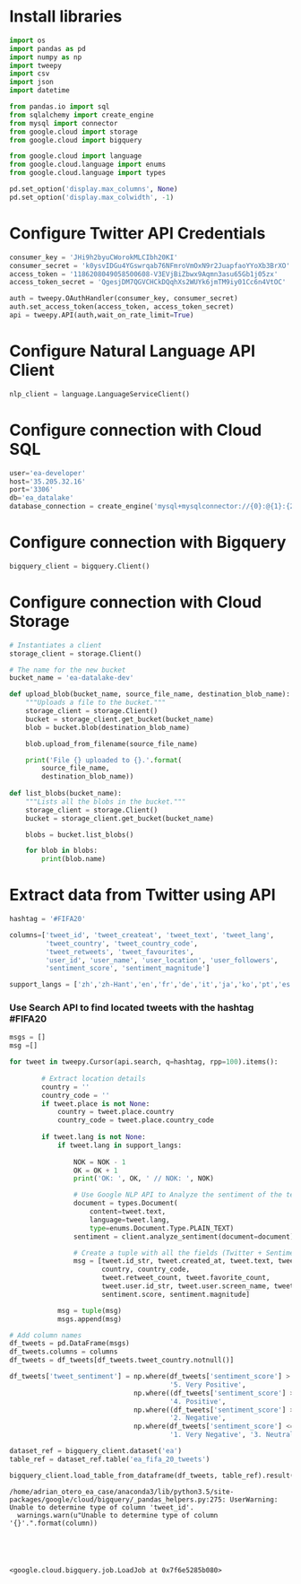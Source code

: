
# Install libraries


```python
import os
import pandas as pd
import numpy as np
import tweepy
import csv
import json 
import datetime

from pandas.io import sql
from sqlalchemy import create_engine
from mysql import connector
from google.cloud import storage
from google.cloud import bigquery

from google.cloud import language
from google.cloud.language import enums
from google.cloud.language import types

pd.set_option('display.max_columns', None)
pd.set_option('display.max_colwidth', -1)
```

# Configure Twitter API Credentials


```python
consumer_key = 'JHi9h2byuCWorokMLCIbh20KI'
consumer_secret = 'k0ysvIDGu4YGswrqab76NFmroVmOxN9r2JuapfaoYYoXb3BrXO'
access_token = '1186208049058500608-V3EVjBiZbwx9Aqmn3asu65Gb1j05zx'
access_token_secret = 'QgesjDM7QGVCHCkDQqhXs2WUYk6jmTM9iy01Cc6n4VtOC'
```


```python
auth = tweepy.OAuthHandler(consumer_key, consumer_secret)
auth.set_access_token(access_token, access_token_secret)
api = tweepy.API(auth,wait_on_rate_limit=True)
```

# Configure Natural Language API Client


```python
nlp_client = language.LanguageServiceClient()
```

# Configure connection with Cloud SQL


```python
user='ea-developer'
host='35.205.32.16'
port='3306'
db='ea_datalake'
database_connection = create_engine('mysql+mysqlconnector://{0}:@{1}:{2}/{3}'.format(user, host, port, db))
```

# Configure connection with Bigquery


```python
bigquery_client = bigquery.Client()
```

# Configure connection with Cloud Storage


```python
# Instantiates a client
storage_client = storage.Client()

# The name for the new bucket
bucket_name = 'ea-datalake-dev'
```


```python
def upload_blob(bucket_name, source_file_name, destination_blob_name):
    """Uploads a file to the bucket."""
    storage_client = storage.Client()
    bucket = storage_client.get_bucket(bucket_name)
    blob = bucket.blob(destination_blob_name)

    blob.upload_from_filename(source_file_name)

    print('File {} uploaded to {}.'.format(
        source_file_name,
        destination_blob_name))
    
def list_blobs(bucket_name):
    """Lists all the blobs in the bucket."""
    storage_client = storage.Client()
    bucket = storage_client.get_bucket(bucket_name)

    blobs = bucket.list_blobs()

    for blob in blobs:
        print(blob.name)
```

# Extract data from Twitter using API


```python
hashtag = '#FIFA20'

columns=['tweet_id', 'tweet_createat', 'tweet_text', 'tweet_lang', 
         'tweet_country', 'tweet_country_code',
         'tweet_retweets', 'tweet_favourites',
         'user_id', 'user_name', 'user_location', 'user_followers',
         'sentiment_score', 'sentiment_magnitude']

support_langs = ['zh','zh-Hant','en','fr','de','it','ja','ko','pt','es']
```

### Use Search API to find located tweets with the hashtag #FIFA20


```python
msgs = []
msg =[]

for tweet in tweepy.Cursor(api.search, q=hashtag, rpp=100).items():
    
        # Extract location details
        country = ''
        country_code = ''    
        if tweet.place is not None:
            country = tweet.place.country
            country_code = tweet.place.country_code
            
        if tweet.lang is not None:
            if tweet.lang in support_langs:
                
                NOK = NOK - 1
                OK = OK + 1
                print('OK: ', OK, ' // NOK: ', NOK)

                # Use Google NLP API to Analyze the sentiment of the text
                document = types.Document(
                    content=tweet.text,
                    language=tweet.lang,
                    type=enums.Document.Type.PLAIN_TEXT)
                sentiment = client.analyze_sentiment(document=document).document_sentiment

                # Create a tuple with all the fields (Twitter + Sentiment)
                msg = [tweet.id_str, tweet.created_at, tweet.text, tweet.lang, 
                       country, country_code, 
                       tweet.retweet_count, tweet.favorite_count, 
                       tweet.user.id_str, tweet.user.screen_name, tweet.user.location, tweet.user.followers_count,
                       sentiment.score, sentiment.magnitude]

            msg = tuple(msg)
            msgs.append(msg)
```


```python
# Add column names
df_tweets = pd.DataFrame(msgs)
df_tweets.columns = columns
df_tweets = df_tweets[df_tweets.tweet_country.notnull()]
```


```python
df_tweets['tweet_sentiment'] = np.where(df_tweets['sentiment_score'] > 0.3, 
                                        '5. Very Positive',
                               np.where((df_tweets['sentiment_score'] >= 0.1) & (df_tweets['sentiment_score'] < 0.3),
                                        '4. Positive',
                               np.where((df_tweets['sentiment_score'] > (-0.3)) & (df_tweets['sentiment_score'] <= (-0.1)), 
                                        '2. Negative',
                               np.where(df_tweets['sentiment_score'] <= (-0.3), 
                                        '1. Very Negative', '3. Neutral'))))
```


```python
dataset_ref = bigquery_client.dataset('ea')
table_ref = dataset_ref.table('ea_fifa_20_tweets')

bigquery_client.load_table_from_dataframe(df_tweets, table_ref).result()
```

    /home/adrian_otero_ea_case/anaconda3/lib/python3.5/site-packages/google/cloud/bigquery/_pandas_helpers.py:275: UserWarning: Unable to determine type of column 'tweet_id'.
      warnings.warn(u"Unable to determine type of column '{}'.".format(column))





    <google.cloud.bigquery.job.LoadJob at 0x7f6e5285b080>


